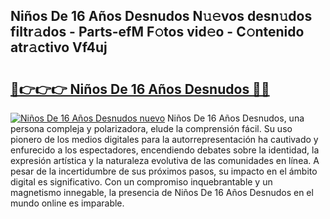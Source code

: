 ## Niños De 16 Años Desnudos N𝚞𝚎vos desn𝚞dos filtr𝚊dos - Parts-efM F𝚘tos vid𝚎o - C𝚘ntenido atr𝚊ctivo Vf4uj

# <h2><a href="http://mb9i8kj.tromn.icu/?c=Ni%c3%b1os+De+16+A%c3%b1os+Desnudos">🔗👉👉👉 Niños De 16 Años Desnudos 🔗🔗</a></h2>

[![Niños De 16 Años Desnudos nuevo](https://i.imgur.com/pEAQMta.gif)](http://mb9i8kj.tromn.icu/?c=Ni%c3%b1os+De+16+A%c3%b1os+Desnudos)
Niños De 16 Años Desnudos, una persona compleja y polarizadora, elude la comprensión fácil. Su uso pionero de los medios digitales para la autorrepresentación ha cautivado y enfurecido a los espectadores, encendiendo debates sobre la identidad, la expresión artística y la naturaleza evolutiva de las comunidades en línea. A pesar de la incertidumbre de sus próximos pasos, su impacto en el ámbito digital es significativo. Con un compromiso inquebrantable y un magnetismo innegable, la presencia de Niños De 16 Años Desnudos en el mundo online es imparable.
